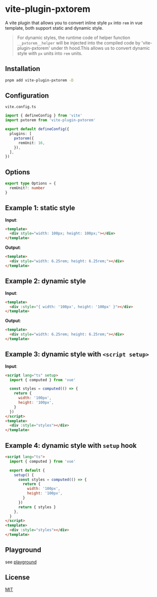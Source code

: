 # vite-plugin-pxtorem

A vite plugin that allows you to convert inline style `px` into `rem` in vue template, both support static and dynamic style.

> For dynamic styles, the runtime code of helper function `__pxtorem__helper` will be injected into the compiled code by 'vite-plugin-pxtorem' under th hood.This allows us to convert dynamic style with `px` units into `rem` units.

## Installation

```bash
pnpm add vite-plugin-pxtorem -D
```

## Configuration

`vite.config.ts`

```ts
import { defineConfig } from 'vite'
import pxtorem from 'vite-plugin-pxtorem'

export default defineConfig({
  plugins: [
    pxtorem({
      remUnit: 16,
    }),
  ],
})
```

## Options

```ts
export type Options = {
  remUnit?: number
}
```

## Example 1: static style

**Input**:

```html
<template>
  <div style="width: 100px; height: 100px;"></div>
</template>
```

**Output**:

```html
<template>
  <div style="width: 6.25rem; height: 6.25rem;"></div>
</template>
```

## Example 2: dynamic style

**Input**:

```html
<template>
  <div :style="{ width: '100px', height: '100px' }"></div>
</template>
```

**Output**:

```html
<template>
  <div style="width: 6.25rem; height: 6.25rem;"></div>
</template>
```

## Example 3: dynamic style with `<script setup>`

**Input**:

```html
<script lang="ts" setup>
  import { computed } from 'vue'

  const styles = computed(() => {
    return {
      width: '100px',
      height: '100px',
    }
  })
</script>
<template>
  <div :style="styles"></div>
</template>
```

## Example 4: dynamic style with `setup` hook

```html
<script lang="ts">
  import { computed } from 'vue'

  export default {
    setup() {
      const styles = computed(() => {
        return {
          width: '100px',
          height: '100px',
        }
      })
      return { styles }
    },
  }
</script>
<template>
  <div :style="styles"></div>
</template>
```

## Playground

see [playground](../../playground/plugin-pxtorem)

## License

[MIT](./LICENSE)
